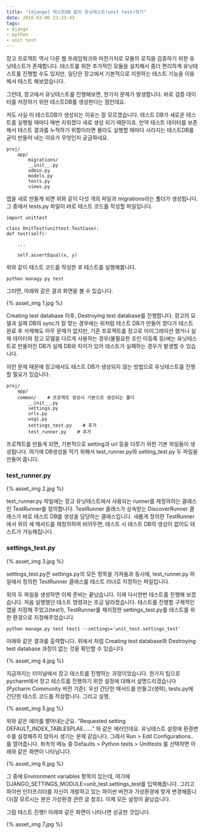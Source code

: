 ```yaml
---
title: "[django] 테스트DB 없이 유닛테스트(unit test)하기"
date: 2016-03-06 23:33:43
tags:
- django
- python
- unit test
---
```

장고 프로젝트 역시 다른 웹 프레임워크와 마찬가지로 모듈의 로직을 검증하기 위한 유닛테스트가 존재합니다. 
테스트를 위한 추가적인 모듈을 설치해서 좀더 편리하게 유닛테스트를 진행할 수도 있지만, 
일단은 장고에서 기본적으로 지원하는 테스트 기능을 이용해서 테스트 해보았습니다.

그런데, 장고에서 유닛테스트를 진행해보면, 한가지 문제가 발생합니다.
바로 검증 데이터를 저장하기 위한 테스트DB를 생성한다는 점인데요.

저도 사실 이 테스트DB가 생성되는 이유는 잘 모르겠습니다.
테스트 DB가 새로운 테스트를 실행될 때마다 매번 지워졌다 새로 생성 되기 때문이죠.
만약 테스트 데이터를 보존해서 테스트 결과를 누적하기 위함이라면 몰라도 실행할 때마다 사라지는 테스트DB를 굳이 만들어 내는 이유가 무엇인지 궁금하네요.

```
proj/
	app/
		migrations/
		__init__.py
		admin.py
		models.py
		tests.py
		views.py
```

앱을 새로 만들게 되면 위와 같이 다섯 개의 파일과 migrations라는 폴더가 생성됩니다.
그 중에서 tests.py 파일이 바로 테스트 코드를 작성할 파일입니다.

```
import unittest

class UnitTest(unittest.TestCase):
def test(self):

	...

	self.assertEqual(x, y)
```

위와 같이 테스트 코드를 작성한 후 테스트를 실행해봅니다.

```
python managy.py test
```

그러면, 아래와 같은 결과 화면을 볼 수 있습니다.

{% asset_img 1.jpg %}

Creating test database 이후, Destroying test database를 진행합니다.
장고의 모델과 실제 DB의 sync가 잘 맞는 경우에는 위처럼 테스트 DB가 만들어 졌다가 테스트 완료 후 삭제해도 아무 문제가 없지만,
기존 프로젝트를 장고로 마이그레이션 했거나 실제 데이터와 장고 모델을 다르게 사용하는 경우(불필요한 조인 미등록 등)에는 
유닛테스트로 만들어진 DB가 실제 DB와 차이가 있어 테스트가 실패하는 경우가 발생할 수 있습니다.

이런 문제 때문에 장고에서도 테스트 DB가 생성되지 않는 방법으로 유닛테스트를 진행할 필요가 있습니다.


```
proj/
	app/
	common/    # 프로젝트 생성시 기본으로 생성되는 폴더
		__init__.py
		settings.py
		urls.py
		wsgi.py
		settings_test.py    # 추가
		test_runner.py    # 추가
```

프로젝트를 만들게 되면, 기본적으로 setting과 url 등을 다루기 위한 기본 파일들이 생성됩니다.
여기에 DB생성을 막기 위해서 test_runner.py와 setting_test.py 두 파일을 만들어 줍니다.


### test_runner.py

{% asset_img 2.jpg %}

test_runner.py 파일에는 장고 유닛테스트에서 사용되는 runner를 재정의하는 클래스인 TestRunner를 정의합니다.
TestRunner 클래스가 상속받는 DiscoverRunner 클래스가 바로 테스트 DB를 생성을 담당하는 클래스입니다.
새롭게 정의한 TestRunner에서 위의 세 메서드를 재정의하여 비어두면, 테스트 시 테스트 DB의 생성이 없어도 테스트가 가능해집니다.


### settings_test.py

{% asset_img 3.jpg %}

settings_test.py은 settings.py의 모든 항목을 가져옴과 동시에,
test_runner.py 파일에서 정의한 TestRunner 클래스를 테스트 러너로 지정하는 파일입니다.

위의 두 파일을 생성하면 이제 준비는 끝났습니다.
이제 다시한번 테스트를 진행해 보겠습니다.
처음 실행했던 테스트 명령과는 조금 달라졌습니다.
테스트를 진행할 구체적인 앱을 지정해 주었고(test1), TestRunner를 재지정한 settings_test.py를 테스트를 위한 환경으로 지정해주었습니다.

```
python manage.py test test1 --settings='unit_test.settings_test'
```

아래와 같은 결과를 출력합니다.
위에서 처럼 Creating test database와 Destroying test database 과정이 없는 것을 확인할 수 있습니다.

{% asset_img 4.jpg %}

지금까지는 터미널에서 장고 테스트를 진행하는 과정이었습니다.
한가지 팁으로 pycharm에서 장고 테스트를 진행하기 위한 설정에 대해서 설명드리겠습니다(Pycharm Community 버전 기준).
우선 간단한 메서드를 만들고(생략), tests.py에 간단한 테스트 코드를 작성합니다.
그리고 실행,

{% asset_img 5.jpg %}

위와 같은 에러를 뱉어내는군요. "Requested setting DEFAULT_INDEX_TABLESPLAE......" 와 같은 에러인데요.
유닛테스트 설정에 환경변수를 설정해주지 않아서 생기는 문제 같습니다.
그래서 Run > Edit Configurations.. 를 열어줍니다.
좌측의 메뉴 중 Defaults > Python tests > Unittests 를 선택하면 아래와 같은 화면이 나타납니다.

{% asset_img 6.jpg %}

그 중에 Environment variables 항목이 있는데, 여기에 DJANGO_SETTINGS_MODULE=unit_test.settings_test를 입력해줍니다.
그리고 파이썬 인터프리터를 자신이 개발하고 있는 파이썬 버전과 가상환경에 맞게 변경해줍니다(잘 모르시는 분은 가상환경 관련 글 참조).
이제 모든 설정이 끝났습니다.

그럼 테스트 진행!!
아래와 같은 화면이 나타나면 성공한 것입니다.

{% asset_img 7.jpg %}
